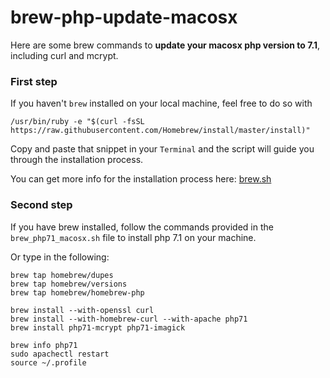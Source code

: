 # brew-php-update-macosx
Here are some brew commands to **update your macosx php version to 7.1**, including curl and mcrypt.

### First step

If you haven't `brew` installed on your local machine, feel free to do so with

`/usr/bin/ruby -e "$(curl -fsSL https://raw.githubusercontent.com/Homebrew/install/master/install)"`

Copy and paste that snippet in your `Terminal` and the script will guide you through the installation process.

You can get more info for the installation process here: [brew.sh](https://brew.sh)

### Second step

If you have brew installed, follow the commands provided in the `brew_php71_macosx.sh` file to install php 7.1 on your machine.

Or type in the following:

```
brew tap homebrew/dupes
brew tap homebrew/versions
brew tap homebrew/homebrew-php

brew install --with-openssl curl
brew install --with-homebrew-curl --with-apache php71
brew install php71-mcrypt php71-imagick

brew info php71
sudo apachectl restart
source ~/.profile
```
